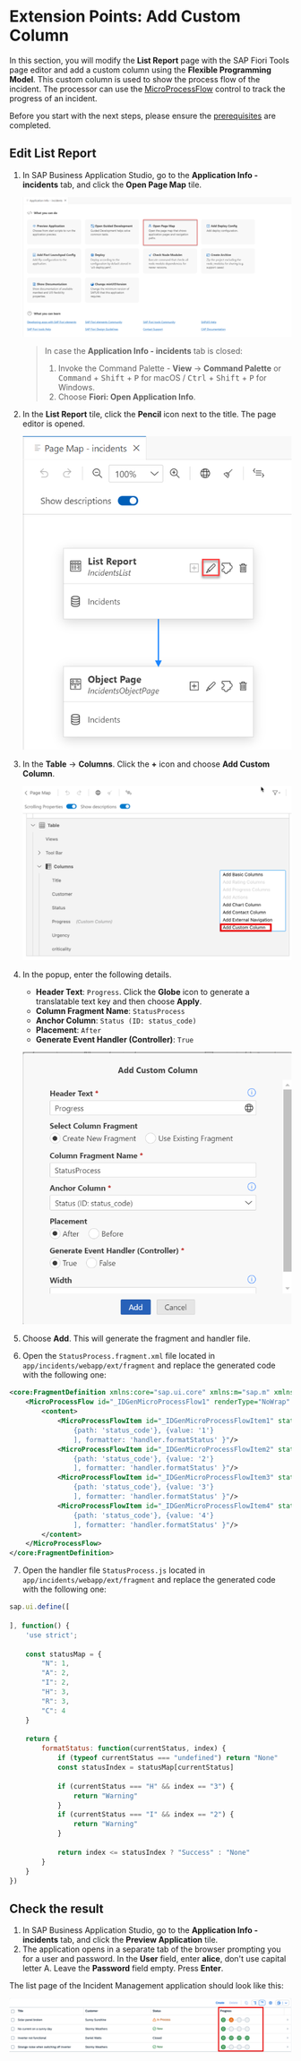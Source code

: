 # Extension Points: Add Custom Column

In this section, you will modify the **List Report** page with the SAP Fiori Tools page editor and add a custom column using the **Flexible Programming Model**. This custom column is used to show the process flow of the incident. The processor can use the  [MicroProcessFlow](https://sapui5.hana.ondemand.com/#/api/sap.suite.ui.commons.MicroProcessFlow) control to track the progress of an incident.

Before you start with the next steps, please ensure the [prerequisites](./prerequisites.md) are completed.

## Edit List Report

1. In SAP Business Application Studio, go to the **Application Info - incidents** tab, and click the **Open Page Map** tile. 

    <!-- border; size:540px --> 
    ![Page Map](./images/PageMap.png)

    > In case the **Application Info - incidents** tab is closed: 
    >
    >1. Invoke the Command Palette - **View** &rarr; **Command Palette** or <kbd>Command</kbd> + <kbd>Shift</kbd> + <kbd>P</kbd> for macOS / <kbd>Ctrl</kbd> + <kbd>Shift</kbd> + <kbd>P</kbd> for Windows. 
    >2. Choose **Fiori: Open Application Info**.

2. In the **List Report** tile, click the **Pencil** icon next to the title. The page editor is opened.

    <!-- border; size:540px --> 
    ![List Report Page Config](./images/ls3.png) 

3.  In the **Table** &rarr; **Columns**. Click the **+** icon and choose **Add Custom Column**.

    <!-- border; size:540px --> 
    ![step 3](./images/custom-column-1.png)

4. In the popup, enter the following details.

    - **Header Text**: `Progress`. Click the **Globe** icon to generate a translatable text key and then choose **Apply**.
    - **Column Fragment Name**:  `StatusProcess`
    - **Anchor Column**: `Status (ID: status_code)` 
    - **Placement**: `After`
    - **Generate Event Handler (Controller)**: `True`
    
    ![step 4](./images/custom-column-2.png)

5. Choose **Add**. This will generate the fragment and handler file.

6. Open the `StatusProcess.fragment.xml` file located in `app/incidents/webapp/ext/fragment` and replace the generated code with the following one:

```xml
<core:FragmentDefinition xmlns:core="sap.ui.core" xmlns:m="sap.m" xmlns="sap.suite.ui.commons">
	<MicroProcessFlow id="_IDGenMicroProcessFlow1" renderType="NoWrap" core:require="{ handler: 'ns/incidents/ext/fragment/StatusProcess'}">
        <content>
            <MicroProcessFlowItem id="_IDGenMicroProcessFlowItem1" state="{ parts: [
                {path: 'status_code'}, {value: '1'}
                ], formatter: 'handler.formatStatus' }"/>
            <MicroProcessFlowItem id="_IDGenMicroProcessFlowItem2" state="{ parts: [
                {path: 'status_code'}, {value: '2'}
                ], formatter: 'handler.formatStatus' }"/>
            <MicroProcessFlowItem id="_IDGenMicroProcessFlowItem3" state="{ parts: [
                {path: 'status_code'}, {value: '3'}
                ], formatter: 'handler.formatStatus' }"/>
            <MicroProcessFlowItem id="_IDGenMicroProcessFlowItem4" state="{ parts: [
                {path: 'status_code'}, {value: '4'}
                ], formatter: 'handler.formatStatus' }"/>
        </content>
	</MicroProcessFlow>
</core:FragmentDefinition>
```

7. Open the handler file `StatusProcess.js` located in `app/incidents/webapp/ext/fragment` and replace the generated code with the following one:

```js
sap.ui.define([

], function() {
    'use strict';

    const statusMap = {
        "N": 1,
        "A": 2,
        "I": 2,
        "H": 3,
        "R": 3,
        "C": 4
    }

    return {
        formatStatus: function(currentStatus, index) {
            if (typeof currentStatus === "undefined") return "None"
            const statusIndex = statusMap[currentStatus]

            if (currentStatus === "H" && index == "3") {
                return "Warning"
            }
            if (currentStatus === "I" && index == "2") {
                return "Warning"
            }

            return index <= statusIndex ? "Success" : "None"
        }
    }
})
```

## Check the result

1. In SAP Business Application Studio, go to the **Application Info - incidents** tab, and click the **Preview Application** tile.
2. The application opens in a separate tab of the browser prompting you for a user and password. In the **User** field, enter **alice**, don't use capital letter A. Leave the **Password** field empty. Press **Enter**.  

The list page of the Incident Management application should look like this:

![result](./images/intro-custom-column.png)

